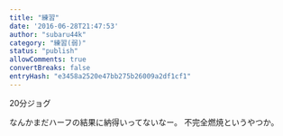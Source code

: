 ```yaml
---
title: "練習"
date: '2016-06-28T21:47:53'
author: "subaru44k"
category: "練習(弱)"
status: "publish"
allowComments: true
convertBreaks: false
entryHash: "e3458a2520e47bb275b26009a2df1cf1"
---
```

20分ジョグ

なんかまだハーフの結果に納得いってないなー。
不完全燃焼というやつか。
